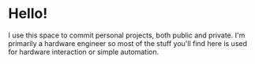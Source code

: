 # Hello!
I use this space to commit personal projects, both public and private. I'm primarily a hardware engineer so most of the stuff you'll find here is used for hardware interaction or simple automation.
